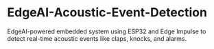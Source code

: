 # EdgeAI-Acoustic-Event-Detection
EdgeAI-powered embedded system using ESP32 and Edge Impulse to detect real-time acoustic events like claps, knocks, and alarms.
